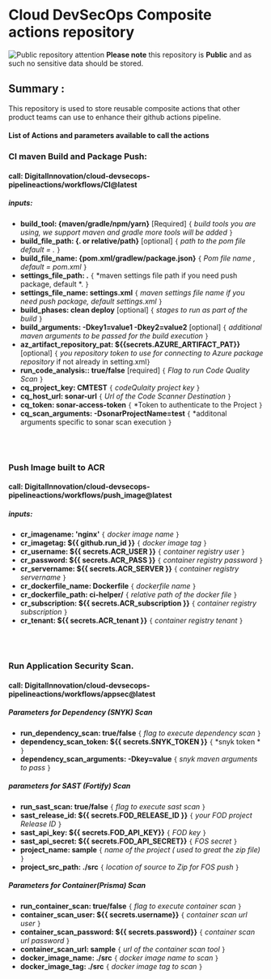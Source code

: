 # Cloud DevSecOps Composite actions repository
![Public repository attention](https://img.icons8.com/ios/32/000000/error--v1.png)
**Please note** this repository is **Public** and as such no sensitive data should be stored. 

## Summary :
This repository is used to store reusable composite actions that other product teams can use to enhance their github actions pipeline.


#### List of Actions and parameters available to call the actions


### CI maven Build and Package Push:

#### call:  DigitalInnovation/cloud-devsecops-pipelineactions/workflows/CI@latest

##### inputs:
- **build_tool: {maven/gradle/npm/yarn}** [Required]		`{` *build tools you are using, we support maven and gradle more tools will be added* `}`
- **build_file_path: {. or relative/path}** [optional]				 `{` *path to the pom file default = .* `}`
- **build_file_name: {pom.xml/gradlew/package.json}** `{` *Pom file name , default = pom.xml* `}`
- **settings_file_path: .** 	`{` *maven settings file path if you need push package, default *. `}`
- **settings_file_name: settings.xml** 	`{` *maven settings file name if you need push package, default settings.xml* `}`
- **build_phases: clean deploy** [optional] `{` *stages to run as part of the build* `}`
- **build_arguments: -Dkey1=value1 -Dkey2=value2** [optional] `{` *additional maven arguments to be passed for the build execution* `}`
- **az_artifact_repository_pat: ${{secrets.AZURE_ARTIFACT_PAT}}** [optional]	`{` *you repository token to use for connecting to Azure package repository* if not already in setting.xml`}`
- **run_code_analysis:: true/false** [required] `{` *Flag to run Code Quality Scan* `}`
- **cq_project_key: CMTEST**  `{` *codeQulaity project key* `}`
- **cq_host_url: sonar-url**  `{` *Url of the Code Scanner Destination* `}`
- **cq_token: sonar-access-token**  `{` *Token to authenticate to the Project `}`
- **cq_scan_arguments: -DsonarProjectName=test**  `{` *additonal arguments specific to sonar scan execution `}`
</br>
</br>

### Push Image built to ACR

#### call: DigitalInnovation/cloud-devsecops-pipelineactions/workflows/push\_image@latest

##### inputs:
- **cr_imagename: 'nginx'**  					`{` *docker image name* `}`
- **cr_imagetag: ${{ github.run\_id }}** 		`{` *docker image tag* `}`
- **cr_username: ${{ secrets.ACR\_USER }}** 		`{` *container registry user* `}`
- **cr_password: ${{ secrets.ACR\_PASS }}** 		`{` *container registry password* `}`
- **cr_servername: ${{ secrets.ACR\_SERVER }}** 	`{` *container registry servername* `}`
- **cr_dockerfile_name: Dockerfile** 	`{` *dockerfile name* `}`
- **cr_dockerfile_path: ci-helper/** 	`{` *relative path of the docker file* `}`
- **cr_subscription: ${{ secrets.ACR\_subscription }}** 	`{` *container registry subscription* `}`  
- **cr_tenant: ${{ secrets.ACR\_tenant }}** 	`{` *container registry tenant* `}`  

</br>
</br>

### Run Application Security Scan.
#### call: DigitalInnovation/cloud-devsecops-pipelineactions/workflows/appsec@latest

##### Parameters for Dependency (SNYK) Scan

- **run_dependency_scan: true/false** 	`{` *flag to execute dependency scan* `}`
- **dependency_scan_token: ${{ secrets.SNYK\_TOKEN }}** 	`{` *snyk token * `}`
- **dependency_scan_arguments: -Dkey=value** 	`{` *snyk maven arguments to pass* `}`

##### parameters for SAST (Fortify) Scan

- **run_sast_scan: true/false** 	`{` *flag to execute sast scan* `}`
- **sast_release_id: ${{ secrets.FOD\_RELEASE\_ID }}** 	`{` *your FOD project Release ID* `}`
- **sast_api_key: ${{ secrets.FOD\_API\_KEY}}** 			`{` *FOD key* `}`
- **sast_api_secret: ${{ secrets.FOD\_API\_SECRET}}** 	`{` *FOS secret* `}`
- **project_name: sample**  							`{` *name of the project ( used to great the zip file)* `}`
- **project_src_path: ./src** 						`{` *location of source to Zip for FOS push* `}`

##### Parameters for Container(Prisma) Scan

- **run_container_scan: true/false** 	`{` *flag to execute container scan* `}`
- **container_scan_user: ${{ secrets.username}}** 			`{` *container scan url user* `}`
- **container_scan_password: ${{ secrets.password}}** 	`{` *container scan url password* `}`
- **container_scan_url: sample**  							`{` *url of the container scan tool* `}`
- **docker_image_name: ./src** 						`{` *docker image name to scan* `}`
- **docker_image_tag: ./src** 						`{` *docker image tag to scan* `}`

</br>


